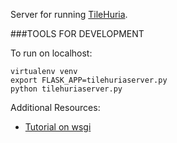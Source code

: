 Server for running [TileHuria](https://github.com/ivangayton/tilehuria).


###TOOLS FOR DEVELOPMENT

To run on localhost: 
```commandline
virtualenv venv
export FLASK_APP=tilehuriaserver.py
python tilehuriaserver.py
```

Additional Resources:
- [Tutorial on wsgi](https://www.digitalocean.com/community/tutorials/how-to-serve-flask-applications-with-uwsgi-and-nginx-on-ubuntu-14-04)
